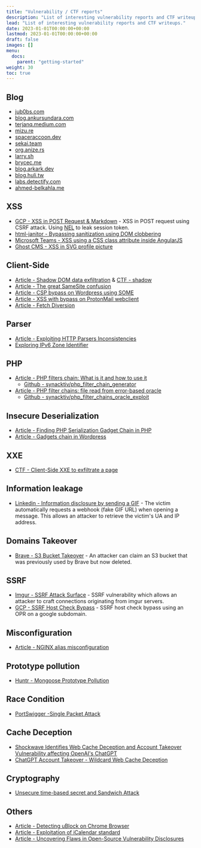 ```yaml
---
title: "Vulnerability / CTF reports"
description: "List of interesting vulnerability reports and CTF writeups."
lead: "List of interesting vulnerability reports and CTF writeups."
date: 2023-01-01T00:00:00+00:00
lastmod: 2023-01-01T00:00:00+00:00
draft: false
images: []
menu:
  docs:
    parent: "getting-started"
weight: 30
toc: true
---
```


## Blog

- [jub0bs.com](https://jub0bs.com/posts/)
- [blog.ankursundara.com](https://blog.ankursundara.com/)
- [terjanq.medium.com](https://terjanq.medium.com/)
- [mizu.re](https://mizu.re/)
- [spaceraccoon.dev](https://spaceraccoon.dev/)
- [sekai.team](https://sekai.team/tags/web/)
- [org.anize.rs](https://org.anize.rs/writeups/)
- [larry.sh](https://larry.sh/)
- [brycec.me](https://brycec.me/blog)
- [blog.arkark.dev](https://blog.arkark.dev/)
- [blog.huli.tw](https://blog.huli.tw/en/categories/)
- [labs.detectify.com](https://labs.detectify.com/tag/frans-rosen/)
- [ahmed-belkahla.me](https://ahmed-belkahla.me/#posts)

## XSS

- [GCP - XSS in POST Request & Markdown](https://obmiblog.blogspot.com/2022/12/gcp-2022-few-bugs-in-google-cloud-shell.html) - XSS in POST request using CSRF attack. Using [NEL](https://web.dev/network-error-logging/) to leak session token.
- [html-janitor - Bypassing sanitization using DOM clobbering](https://hackerone.com/reports/308158)
- [Microsoft Teams - XSS using a CSS class attribute inside AngularJS](https://speakerdeck.com/masatokinugawa/how-i-hacked-microsoft-teams-and-got-150000-dollars-in-pwn2own)
- [Ghost CMS - XSS in SVG profile picture](https://rhinosecuritylabs.com/research/cve-2024-23724-ghost-cms-stored-xss/)

## Client-Side

- [Article - Shadow DOM data exfiltration](https://blog.ankursundara.com/shadow-dom/) & [CTF - shadow](https://github.com/Super-Guesser/ctf/blob/master/2022/dicectf/shadow.md)
- [Article - The great SameSite confusion](https://jub0bs.com/posts/2021-01-29-great-samesite-confusion/)
- [Article - CSP bypass on Wordpress using SOME](https://octagon.net/blog/2022/05/29/bypass-csp-using-wordpress-by-abusing-same-origin-method-execution/)
- [Article - XSS with bypass on ProtonMail webclient](https://www.sonarsource.com/blog/code-vulnerabilities-leak-emails-in-proton-mail/)
- [Article - Fetch Diversion](https://acut3.net/posts/2023-01-03-fetch-diversion/)

## Parser

- [Article - Exploiting HTTP Parsers Inconsistencies](https://rafa.hashnode.dev/exploiting-http-parsers-inconsistencies)
- [Exploring IPv6 Zone Identifier](https://blog.slonser.info/posts/ipv6-zones/)

## PHP

- [Article - PHP filters chain: What is it and how to use it](https://www.synacktiv.com/en/publications/php-filters-chain-what-is-it-and-how-to-use-it.html)
  - [Github - synacktiv/php_filter_chain_generator](https://github.com/synacktiv/php_filter_chain_generator)
- [Article - PHP filter chains: file read from error-based oracle](https://www.synacktiv.com/publications/php-filter-chains-file-read-from-error-based-oracle)
  - [Github - synacktiv/php_filter_chains_oracle_exploit](https://github.com/synacktiv/php_filter_chains_oracle_exploit)

## Insecure Deserialization

- [Article - Finding PHP Serialization Gadget Chain in PHP](https://www.xanhacks.xyz/p/php-gadget-chain/)
- [Article - Gadgets chain in Wordpress](https://fenrisk.com/publications/blogpost/2023/11/22/gadgets-chain-in-wordpress/)

## XXE

- [CTF - Client-Side XXE to exfiltrate a page](https://github.com/dicegang/dicectf-2023-challenges/tree/main/web/impossible-xss)

## Information leakage

- [Linkedin - Information disclosure by sending a GIF](https://hackerone.com/reports/1801427) - The victim automatically requests a webhook (fake GIF URL) when opening a message. This allows an attacker to retrieve the victim's UA and IP address.

## Domains Takeover

- [Brave - S3 Bucket Takeover](https://hackerone.com/reports/1835133) - An attacker can claim an S3 bucket that was previously used by Brave but now deleted.

## SSRF

- [Imgur - SSRF Attack Surface](https://hackerone.com/reports/115748) - SSRF vulnerability which allows an attacker to craft connections originating from imgur servers.
- [GCP - SSRF Host Check Bypass](https://blog.geekycat.in/client-side-ssrf-to-google-cloud-project-takeover/) - SSRF host check bypass using an OPR on a google subdomain.

## Misconfiguration

- [Article - NGINX alias misconfiguration](https://labs.hakaioffsec.com/nginx-alias-traversal/)

## Prototype pollution

- [Huntr - Mongoose Prototype Pollution](https://huntr.dev/bounties/1eef5a72-f6ab-4f61-b31d-fc66f5b4b467/)

## Race Condition

- [PortSwigger -Single Packet Attack](https://portswigger.net/research/the-single-packet-attack-making-remote-race-conditions-local)

## Cache Deception

- [Shockwave Identifies Web Cache Deception and Account Takeover Vulnerability affecting OpenAI's ChatGPT](https://www.shockwave.cloud/blog/shockwave-works-with-openai-to-fix-critical-chatgpt-vulnerability)
- [ChatGPT Account Takeover - Wildcard Web Cache Deception](https://nokline.github.io/bugbounty/2024/02/04/ChatGPT-ATO.html)

## Cryptography

- [Unsecure time-based secret and Sandwich Attack](https://www.aeth.cc/public/Article-Reset-Tolkien/secret-time-based-article-en.html)

## Others

- [Article - Detecting uBlock on Chrome Browser](https://blog.ankursundara.com/checking-enumerating-a-users-browser-extensions/)
- [Article - Exploitation of iCalendar standard](https://spaceraccoon.dev/exploiting-icalendar-properties-enterprise-applications/)
- [Article - Uncovering Flaws in Open-Source Vulnerability Disclosures](https://blog.aquasec.com/50-shades-of-vulnerabilities-uncovering-flaws-in-open-source-vulnerability-disclosures)
